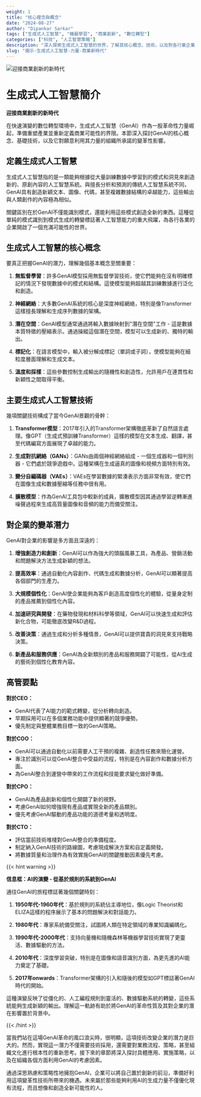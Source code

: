```yaml
---
weight: 1
title: "核心理念與概念"
date: "2024-08-27"
author: "Dipankar Sarkar"
tags: ["生成式人工智慧", "機器學習", "商業創新", "數位轉型"]
categories: ["科技", "人工智慧策略"]
description: "深入探索生成式人工智慧的世界，了解其核心概念、技術，以及對各行業企業的變革潛力。"
slug: "揭示-生成式人工智慧-力量-商業新時代"
---
```


![迎接商業創新的新時代](/1.png)

# 生成式人工智慧簡介
**迎接商業創新的新時代**

在快速演變的數位轉型環境中，生成式人工智慧（GenAI）作為一股革命性力量崛起，準備重塑產業並重新定義商業可能性的界限。本節深入探討GenAI的核心概念、基礎技術，以及它對願意利用其力量的組織所承諾的變革性影響。

## 定義生成式人工智慧

生成式人工智慧指的是一類能夠根據從大量訓練數據中學習到的模式和洞見來創造新的、原創內容的人工智慧系統。與擅長分析和預測的傳統人工智慧系統不同，GenAI具有創造新穎文本、圖像、代碼，甚至複雜數據結構的卓越能力，這些輸出與人類創作的內容極為相似。

關鍵區別在於GenAI不僅能識別模式，還能利用這些模式創造全新的東西。這種從單純的模式識別到模式生成的轉變標誌著人工智慧能力的重大飛躍，為各行各業的企業開啟了一個充滿可能性的世界。

## 生成式人工智慧的核心概念

要真正把握GenAI的潛力，理解幾個基本概念至關重要：

1. **無監督學習**：許多GenAI模型採用無監督學習技術，使它們能夠在沒有明確標記的情況下發現數據中的模式和結構。這使模型能夠超越其訓練數據進行泛化和創造。

2. **神經網絡**：大多數GenAI系統的核心是深度神經網絡，特別是像Transformer這樣擅長理解和生成序列數據的架構。

3. **潛在空間**：GenAI模型通常通過將輸入數據映射到"潛在空間"工作 - 這是數據本質特徵的壓縮表示。通過操縱這個潛在空間，模型可以生成新的、獨特的輸出。

4. **標記化**：在語言模型中，輸入被分解成標記（單詞或子詞），使模型能夠在細粒度層面理解和生成文本。

5. **溫度和採樣**：這些參數控制生成輸出的隨機性和創造性，允許用戶在連貫性和新穎性之間取得平衡。

## 主要生成式人工智慧技術

幾項關鍵技術構成了當今GenAI景觀的骨幹：

1. **Transformer模型**：2017年引入的Transformer架構徹底革新了自然語言處理。像GPT（生成式預訓練Transformer）這樣的模型在文本生成、翻譯，甚至代碼編寫方面展現了卓越的能力。

2. **生成對抗網絡（GANs）**：GANs由兩個神經網絡組成 - 一個生成器和一個判別器 - 它們處於競爭遊戲中。這種架構在生成逼真的圖像和視頻方面特別有效。

3. **變分自編碼器（VAEs）**：VAEs在學習數據的緊湊表示方面非常有效，使它們在圖像生成和數據壓縮等任務中很有用。

4. **擴散模型**：作為GenAI工具包中較新的成員，擴散模型因其通過學習逆轉漸進噪聲過程來生成高質量圖像和音頻的能力而備受關注。

## 對企業的變革潛力

GenAI對企業的影響是多方面且深遠的：

1. **增強創造力和創新**：GenAI可以作為強大的頭腦風暴工具，為產品、營銷活動和問題解決方法生成新穎的想法。

2. **提高效率**：通過自動化內容創作、代碼生成和數據分析，GenAI可以顯著提高各個部門的生產力。

3. **大規模個性化**：GenAI使企業能夠為客戶創造高度個性化的體驗，從量身定制的產品推薦到個性化內容。

4. **加速研究與開發**：在藥物發現和材料科學等領域，GenAI可以快速生成和評估新化合物，可能徹底改變R&D過程。

5. **改善決策**：通過生成和分析多種情景，GenAI可以提供寶貴的洞見來支持戰略決策。

6. **新產品和服務供應**：GenAI為全新類別的產品和服務開闢了可能性，從AI生成的藝術到個性化教育內容。

## 高管要點

**對於CEO：**
- GenAI代表了AI能力的範式轉變，從分析轉向創造。
- 早期採用可以在多個業務功能中提供顯著的競爭優勢。
- 優先制定與整體業務目標一致的GenAI策略。

**對於COO：**
- GenAI可以通過自動化以前需要人工干預的複雜、創造性任務來簡化運營。
- 專注於識別可以從GenAI整合中受益的流程，特別是在內容創作和數據分析方面。
- 為GenAI整合到運營中帶來的工作流程和技能要求變化做好準備。

**對於CPO：**
- GenAI為產品創新和個性化開闢了新的視野。
- 考慮GenAI如何增強現有產品或實現全新的產品類別。
- 優先考慮GenAI驅動的產品功能的道德考量和透明度。

**對於CTO：**
- 評估當前技術堆棧對GenAI整合的準備程度。
- 制定納入GenAI技術的路線圖，考慮現成解決方案和自定義開發。
- 將數據質量和治理作為有效實施GenAI的關鍵推動因素優先考慮。

{{< hint warning >}}

**信息框：AI的演變 - 從基於規則的系統到GenAI**

通往GenAI的旅程標誌著幾個關鍵時刻：

1. **1950年代-1960年代**：基於規則的系統佔主導地位，像Logic Theorist和ELIZA這樣的程序展示了基本的問題解決和對話能力。

2. **1980年代**：專家系統備受關注，試圖將人類在特定領域的專業知識編碼化。

3. **1990年代-2000年代**：支持向量機和隨機森林等機器學習技術實現了更靈活、數據驅動的方法。

4. **2010年代**：深度學習突破，特別是在圖像和語音識別方面，為更先進的AI能力奠定了基礎。

5. **2017年onwards**：Transformer架構的引入和隨後的模型如GPT標誌著GenAI時代的開始。

這種演變反映了從僵化的、人工編程規則到靈活的、數據驅動系統的轉變，這些系統能夠生成新穎的輸出。理解這一軌跡有助於將GenAI的革命性質及其對企業的潛在影響置於背景中。

{{< /hint >}}

當我們站在這場GenAI革命的風口浪尖時，很明顯，這項技術改變企業的潛力是巨大的。然而，實現這一潛力不僅需要技術採用，還需要對業務流程、策略，甚至組織文化進行根本性的重新思考。接下來的章節將深入探討具體應用、實施策略，以及在組織各個方面利用GenAI的考慮因素。

通過深思熟慮和策略性地擁抱GenAI，企業可以將自己置於創新的前沿，準備好利用這項變革性技術所帶來的機遇。未來屬於那些能夠利用AI的生成力量不僅優化現有流程，而且想像和創造全新可能性的人。